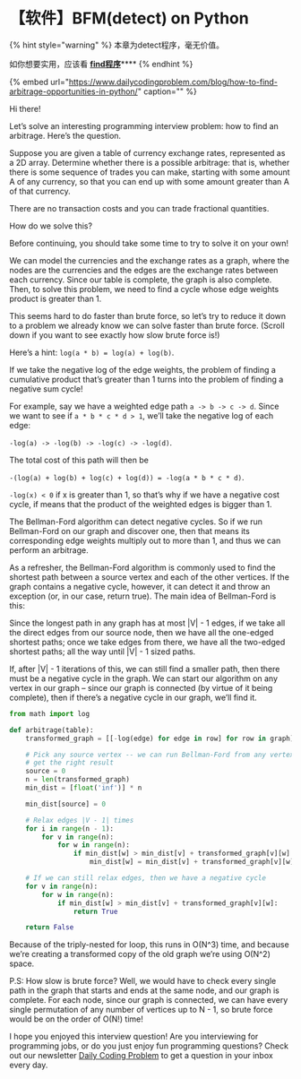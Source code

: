 # 【软件】BFM\(detect\) on Python

{% hint style="warning" %}
本章为detect程序，毫无价值。  
  
如你想要实用，应该看 [**find程序**](https://guhhhhaa.gitbook.io/bfm/ruan-jian-bfm-on-python)\*\*\*\*
{% endhint %}



{% embed url="https://www.dailycodingproblem.com/blog/how-to-find-arbitrage-opportunities-in-python/" caption="" %}

Hi there!

Let’s solve an interesting programming interview problem: how to find an arbitrage. Here’s the question.

Suppose you are given a table of currency exchange rates, represented as a 2D array. Determine whether there is a possible arbitrage: that is, whether there is some sequence of trades you can make, starting with some amount A of any currency, so that you can end up with some amount greater than A of that currency.

There are no transaction costs and you can trade fractional quantities.

How do we solve this?

Before continuing, you should take some time to try to solve it on your own!

We can model the currencies and the exchange rates as a graph, where the nodes are the currencies and the edges are the exchange rates between each currency. Since our table is complete, the graph is also complete. Then, to solve this problem, we need to find a cycle whose edge weights product is greater than 1.

This seems hard to do faster than brute force, so let’s try to reduce it down to a problem we already know we can solve faster than brute force. \(Scroll down if you want to see exactly how slow brute force is!\)

Here’s a hint: `log(a * b) = log(a) + log(b)`.

If we take the negative log of the edge weights, the problem of finding a cumulative product that’s greater than 1 turns into the problem of finding a negative sum cycle!

For example, say we have a weighted edge path `a -> b -> c -> d`. Since we want to see if `a * b * c * d > 1`, we’ll take the negative log of each edge:

`-log(a) -> -log(b) -> -log(c) -> -log(d)`.

The total cost of this path will then be

`-(log(a) + log(b) + log(c) + log(d)) = -log(a * b * c * d)`.

`-log(x) < 0` if x is greater than 1, so that’s why if we have a negative cost cycle, if means that the product of the weighted edges is bigger than 1.

The Bellman-Ford algorithm can detect negative cycles. So if we run Bellman-Ford on our graph and discover one, then that means its corresponding edge weights multiply out to more than 1, and thus we can perform an arbitrage.

As a refresher, the Bellman-Ford algorithm is commonly used to find the shortest path between a source vertex and each of the other vertices. If the graph contains a negative cycle, however, it can detect it and throw an exception \(or, in our case, return true\). The main idea of Bellman-Ford is this:

Since the longest path in any graph has at most \|V\| - 1 edges, if we take all the direct edges from our source node, then we have all the one-edged shortest paths; once we take edges from there, we have all the two-edged shortest paths; all the way until \|V\| - 1 sized paths.

If, after \|V\| - 1 iterations of this, we can still find a smaller path, then there must be a negative cycle in the graph. We can start our algorithm on any vertex in our graph – since our graph is connected \(by virtue of it being complete\), then if there’s a negative cycle in our graph, we’ll find it.

```python
from math import log

def arbitrage(table):
    transformed_graph = [[-log(edge) for edge in row] for row in graph]

    # Pick any source vertex -- we can run Bellman-Ford from any vertex and
    # get the right result
    source = 0
    n = len(transformed_graph)
    min_dist = [float('inf')] * n

    min_dist[source] = 0

    # Relax edges |V - 1| times
    for i in range(n - 1):
        for v in range(n):
            for w in range(n):
                if min_dist[w] > min_dist[v] + transformed_graph[v][w]:
                    min_dist[w] = min_dist[v] + transformed_graph[v][w]

    # If we can still relax edges, then we have a negative cycle
    for v in range(n):
        for w in range(n):
            if min_dist[w] > min_dist[v] + transformed_graph[v][w]:
                return True

    return False
```

Because of the triply-nested for loop, this runs in O\(N^3\) time, and because  
we’re creating a transformed copy of the old graph we’re using O\(N^2\) space.

P.S: How slow is brute force? Well, we would have to check every single path in the graph that starts and ends at the same node, and our graph is complete. For each node, since our graph is connected, we can have every single permutation of any number of vertices up to N - 1, so brute force would be on the order of O\(N!\) time!

I hope you enjoyed this interview question! Are you interviewing for programming jobs, or do you just enjoy fun programming questions? Check out our newsletter [Daily Coding Problem](https://dailycodingproblem.com/) to get a question in your inbox every day.

